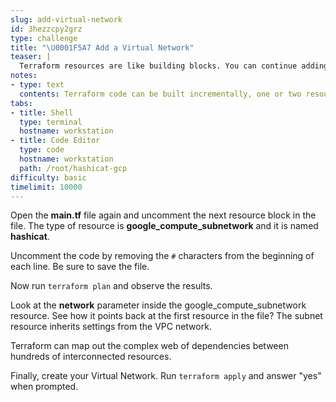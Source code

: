 ```yaml
---
slug: add-virtual-network
id: 3hezzcpy2grz
type: challenge
title: "\U0001F5A7 Add a Virtual Network"
teaser: |
  Terraform resources are like building blocks. You can continue adding more blocks until your infrastructure reaches the desired state.
notes:
- type: text
  contents: Terraform code can be built incrementally, one or two resources at a time.
tabs:
- title: Shell
  type: terminal
  hostname: workstation
- title: Code Editor
  type: code
  hostname: workstation
  path: /root/hashicat-gcp
difficulty: basic
timelimit: 10000
---
```

Open the **main.tf** file again and uncomment the next resource block in the file. The type of resource is **google_compute_subnetwork** and it is named **hashicat**.

Uncomment the code by removing the `#` characters from the beginning of each line. Be sure to save the file.

Now run `terraform plan` and observe the results.

Look at the **network** parameter inside the google_compute_subnetwork resource. See how it points back at the first resource in the file? The subnet resource inherits settings from the VPC network.

Terraform can map out the complex web of dependencies between hundreds of interconnected resources.

Finally, create your Virtual Network. Run `terraform apply` and answer "yes" when prompted.